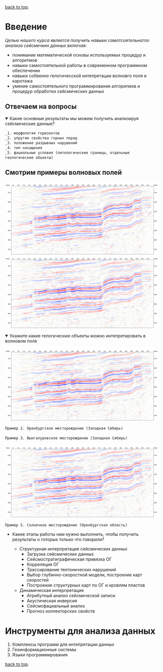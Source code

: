[back to top](./index.html).
# Введение

*Целью нашего курса является получить навыки самотсоятельногло анализа сейсмичких данных включая:*
* понимание математической основы используемых процедур и алгоритмов
* навыки самостоятельной работы в современном программном обеспечении
* навыки собвенно гелогичесской интепретации волновго поля и каротажа
* умение самостоятельного программирования алгоритмов и процедур обработки сейсмических данных

## Отвечаем на вопросы
<details open>
  <summary>Какие основные результаты мы можем получить анализируя сейсмические данные?</summary>

 	_1. морфология горизонтов
	_2. упругие свойства горных пород
	_3. положение разрывных нарушений
	_4. тип насыщения
	_5. фациальные условия (литологические границы, отдельные геологические объекты)

</details>



## Смотрим примеры волновых полей
![Пример 1. Ярайнерское месторождение Западная Сибирь (Западная Сибирь)](img/36_FastTrack2_3D_2197_100dpi.png)
![Пример 4. Солнечное месторождение (Оренбургская область)](img/36_FastTrack2_3D_2197_100dpi.bmp)


<details open>
  <summary>Укажите какие  гелогические объекты можно интепретировать в волновом поле</summary>

 ![Пример 1. Ярайнерское месторождение Западная Сибирь (Западная Сибирь)](img/36_FastTrack2_3D_2197_100dpi.png)

	Пример 2. Оренбургское месторождение (Западная Сибирь)

	Пример 3. Вынгапуровское месторождение (Западная Сибирь)

![Пример 4. Солнечное месторождение (Оренбургская область)](img/36_FastTrack2_3D_2197_100dpi.bmp)

	Пример 5. Солнечное месторождение (Оренбургская область)

</details>







* Какие этапы работы нам нужно выполнить, чтобы получить результаты о готорых только что говорили?
	
	* Структурная интерпретация сейсмических данных
		* Загрузка сейсмических данных
		* Сейсмостратиграфическая привязка ОГ
		* Корреляция ОГ
		* Трассирование тектонических нарушений
		* Выбор глубинно-скоростной модели, построение карт скоростей
		* Построение структурных карт по ОГ и кровлям пластов
	* Динамическая интерпретация
		* Атрибутный анализ сейсмической записи 
		* Акустическая инверсия
		* Сейсмофациальный анализ
		* Прогноз коллекторских свойств




# Инструменты для анализа данных
1. Комплексы программ для интепретации данных
2. Геоинформационные системы
3. Языки программирования

[back to top](./index.html).